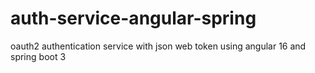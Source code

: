 # auth-service-angular-spring
oauth2 authentication service with json web token using angular 16 and spring boot 3
